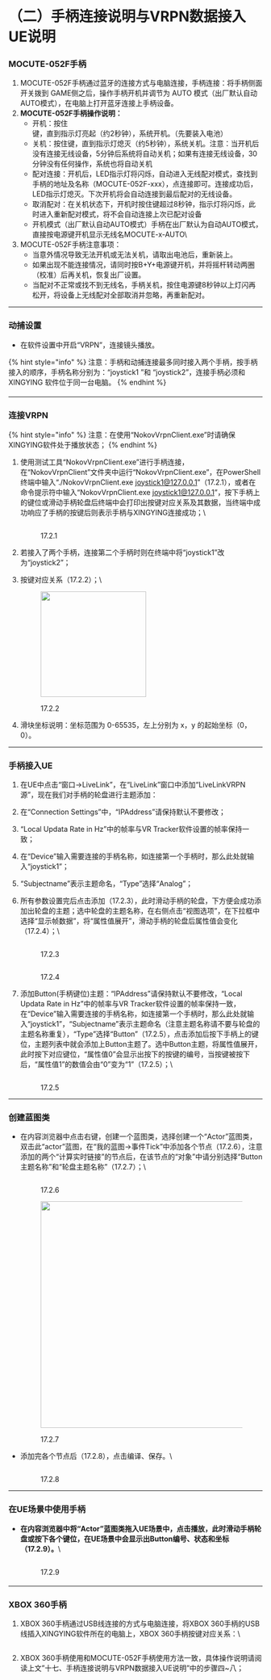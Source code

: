# （二）手柄连接说明与VRPN数据接入UE说明

### **MOCUTE-052F手柄**

1. MOCUTE-052F手柄通过蓝牙的连接方式与电脑连接，手柄连接：将手柄侧面开关拨到 GAME侧之后，操作手柄开机并调节为 AUTO 模式（出厂默认自动AUTO模式），在电脑上打开蓝牙连接上手柄设备。
2. **MOCUTE-052F手柄操作说明：**
   * 开机：按住<img src="../.gitbook/assets/image (245).png" alt="" data-size="line">键，直到指示灯亮起（约2秒钟），系统开机。（先要装入电池）
   * 关机：按住<img src="../.gitbook/assets/image (246).png" alt="" data-size="line">键，直到指示灯熄灭（约5秒钟），系统关机。注意：当开机后没有连接无线设备，5分钟后系统将自动关机；如果有连接无线设备，30分钟没有任何操作，系统也将自动关机
   * 配对连接：开机后，LED指示灯将闪烁，自动进入无线配对模式，查找到手柄的地址及名称（MOCUTE-052F-xxx），点连接即可。连接成功后，LED指示灯熄灭。下次开机将会自动连接到最后配对的无线设备。
   * 取消配对：在关机状态下，开机时按住<img src="../.gitbook/assets/image (247).png" alt="" data-size="line">键超过8秒钟，指示灯将闪烁，此时进入重新配对模式，将不会自动连接上次已配对设备
   * 开机模式（出厂默认自动AUTO模式）手柄在出厂默认为自动AUTO模式，直接按电源键开机显示无线名MOCUTE-x-AUTO\\
3. MOCUTE-052F手柄注意事项：
   * 当意外情况导致无法开机或无法关机，请取出电池后，重新装上。
   * 如果出现不能连接情况，请同时按B+Y+电源键开机，并将摇杆转动两圈（校准）后再关机，恢复出厂设置。
   * 当配对不正常或找不到无线名，手柄关机，按住电源键8秒钟以上灯闪再松开，将设备上无线配对全部取消并忽略，再重新配对。



***

### **动捕设置** <a href="#toc9931" id="toc9931"></a>

* 在软件设置中开启“VRPN”，连接镜头播放。

{% hint style="info" %}
注意：手柄和动捕连接最多同时接入两个手柄，按手柄接入的顺序，手柄名称分别为：“joystick1 ”和 “joystick2”，连接手柄必须和 XINGYING 软件位于同一台电脑。
{% endhint %}

#### &#x20;<a href="#toc18263" id="toc18263"></a>

***

### **连接VRPN** <a href="#toc18263" id="toc18263"></a>

{% hint style="info" %}
注意：在使用“NokovVrpnClient.exe”时请确保XINGYING软件处于播放状态；
{% endhint %}

1.  使用测试工具“NokovVrpnClient.exe”进行手柄连接，在“NokovVrpnClient”文件夹中运行“NokovVrpnClient.exe”，在PowerShell终端中输入“./NokovVrpnClient.exe joystick1@127.0.0.1”（17.2.1），或者在命令提示符中输入“NokovVrpnClient.exe joystick1@127.0.0.1”，按下手柄上的键位或滑动手柄轮盘后终端中会打印出按键对应关系及其数据，当终端中成功响应了手柄的按键后则表示手柄与XINGYING连接成功；\


    <figure><img src="../.gitbook/assets/image (249).png" alt=""><figcaption><p>17.2.1</p></figcaption></figure>
2. 若接入了两个手柄，连接第二个手柄时则在终端中将“joystick1”改为“joystick2”；
3.  按键对应关系（17.2.2）；\


    <figure><img src="../.gitbook/assets/image (248).png" alt="" width="209"><figcaption><p>17.2.2</p></figcaption></figure>
4. 滑块坐标说明：坐标范围为 0-65535，左上分别为 x，y 的起始坐标（0，0）。



***

### **手柄接入UE** <a href="#toc24006" id="toc24006"></a>

1. 在UE中点击“窗口→LiveLink”，在“LiveLink”窗口中添加“LiveLinkVRPN源”，现在我们对手柄的轮盘进行主题添加：
2. 在“Connection Settings”中，“IPAddress”请保持默认不要修改；
3. “Local Updata Rate in Hz”中的帧率与VR Tracker软件设置的帧率保持一致；
4. 在“Device”输入需要连接的手柄名称，如连接第一个手柄时，那么此处就输入“joystick1”；
5. “Subjectname”表示主题命名，“Type”选择“Analog”；
6.  所有参数设置完后点击添加（17.2.3），此时滑动手柄的轮盘，下方便会成功添加出轮盘的主题；选中轮盘的主题名称，在右侧点击“视图选项”，在下拉框中选择“显示帧数据”，将“属性值展开”，滑动手柄的轮盘后属性值会变化（17.2.4）；\


    <figure><img src="../.gitbook/assets/image (250).png" alt=""><figcaption><p>17.2.3</p></figcaption></figure>



    <figure><img src="../.gitbook/assets/image (251).png" alt=""><figcaption><p>17.2.4</p></figcaption></figure>
7.  添加Button(手柄键位)主题：“IPAddress”请保持默认不要修改，“Local Updata Rate in Hz”中的帧率与VR Tracker软件设置的帧率保持一致，在“Device”输入需要连接的手柄名称，如连接第一个手柄时，那么此处就输入“joystick1”，“Subjectname”表示主题命名（注意主题名称请不要与轮盘的主题名称重复），“Type”选择“Button”（17.2.5），点击添加后按下手柄上的键位，主题列表中就会添加上Button主题了。选中Button主题，将属性值展开，此时按下对应键位，“属性值0”会显示出按下的按键的编号，当按键被按下后，“属性值1”的数值会由“0”变为“1”（17.2.5）；\


    <figure><img src="../.gitbook/assets/image (252).png" alt=""><figcaption><p>17.2.5</p></figcaption></figure>





***

### **创建蓝图类** <a href="#toc9772" id="toc9772"></a>

*   在内容浏览器中点击右键，创建一个蓝图类，选择创建一个“Actor”蓝图类，双击此“actor”蓝图，在“我的蓝图→事件Tick”中添加各个节点（17.2.6），注意添加的两个“计算实时链接”的节点后，在该节点的“对象”中请分别选择“Button主题名称”和“轮盘主题名称”（17.2.7）；\


    <figure><img src="../.gitbook/assets/image (253).png" alt=""><figcaption><p>17.2.6</p></figcaption></figure>



    <figure><img src="../.gitbook/assets/image (254).png" alt="" width="449"><figcaption><p>17.2.7</p></figcaption></figure>
*   添加完各个节点后（17.2.8），点击编译、保存。\


    <figure><img src="../.gitbook/assets/image (255).png" alt=""><figcaption><p>17.2.8</p></figcaption></figure>





***

### **在UE场景中使用手柄** <a href="#toc3396" id="toc3396"></a>

*   **在内容浏览器中将“Actor”蓝图类拖入UE场景中，点击播放，此时滑动手柄轮盘或按下各个键位，在UE场景中会显示出Button编号、状态和坐标（17.2.9）。**\


    <figure><img src="../.gitbook/assets/image (256).png" alt=""><figcaption><p>17.2.9</p></figcaption></figure>

#### &#x20;<a href="#toc7002" id="toc7002"></a>

***

### **XBOX 360手柄**

1.  XBOX 360手柄通过USB线连接的方式与电脑连接，将XBOX 360手柄的USB线插入XINGYING软件所在的电脑上，XBOX 360手柄按键对应关系：\


    <figure><img src="../.gitbook/assets/image (257).png" alt=""><figcaption></figcaption></figure>
2. XBOX 360手柄使用和MOCUTE-052F手柄使用方法一致，具体操作说明请阅读上文”十七、手柄连接说明与VRPN数据接入UE说明”中的步骤四\~八；
